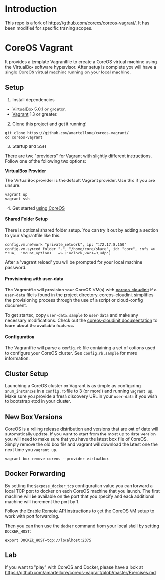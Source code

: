 # Introduction
This repo is a fork of https://github.com/coreos/coreos-vagrant/. It has been modified for specific training scopes.

 
# CoreOS Vagrant

It provides a template Vagrantfile to create a CoreOS virtual machine using the VirtualBox software hypervisor.
After setup is complete you will have a single CoreOS virtual machine running on your local machine.

## Setup

1) Install dependencies

* [VirtualBox][virtualbox] 5.0.1 or greater.
* [Vagrant][vagrant] 1.8 or greater.

2) Clone this project and get it running!

```
git clone https://github.com/amartellone/coreos-vagrant/
cd coreos-vagrant
```

3) Startup and SSH

There are two "providers" for Vagrant with slightly different instructions.
Follow one of the following two options:

**VirtualBox Provider**

The VirtualBox provider is the default Vagrant provider. Use this if you are unsure.

```
vagrant up
vagrant ssh
```

4) Get started [using CoreOS][using-coreos]

[virtualbox]: https://www.virtualbox.org/
[vagrant]: https://www.vagrantup.com/downloads.html
[using-coreos]: http://coreos.com/docs/using-coreos/

#### Shared Folder Setup

There is optional shared folder setup.
You can try it out by adding a section to your Vagrantfile like this.

```
config.vm.network "private_network", ip: "172.17.8.150"
config.vm.synced_folder ".", "/home/core/share", id: "core", :nfs => true,  :mount_options   => ['nolock,vers=3,udp']
```

After a 'vagrant reload' you will be prompted for your local machine password.

#### Provisioning with user-data

The Vagrantfile will provision your CoreOS VM(s) with [coreos-cloudinit][coreos-cloudinit] if a `user-data` file is found in the project directory.
coreos-cloudinit simplifies the provisioning process through the use of a script or cloud-config document.

To get started, copy `user-data.sample` to `user-data` and make any necessary modifications.
Check out the [coreos-cloudinit documentation][coreos-cloudinit] to learn about the available features.

[coreos-cloudinit]: https://github.com/coreos/coreos-cloudinit

#### Configuration

The Vagrantfile will parse a `config.rb` file containing a set of options used to configure your CoreOS cluster.
See `config.rb.sample` for more information.

## Cluster Setup

Launching a CoreOS cluster on Vagrant is as simple as configuring `$num_instances` in a `config.rb` file to 3 (or more!) and running `vagrant up`.
Make sure you provide a fresh discovery URL in your `user-data` if you wish to bootstrap etcd in your cluster.

## New Box Versions

CoreOS is a rolling release distribution and versions that are out of date will automatically update.
If you want to start from the most up to date version you will need to make sure that you have the latest box file of CoreOS.
Simply remove the old box file and vagrant will download the latest one the next time you `vagrant up`.

```
vagrant box remove coreos --provider virtualbox
```

## Docker Forwarding

By setting the `$expose_docker_tcp` configuration value you can forward a local TCP port to docker on
each CoreOS machine that you launch. The first machine will be available on the port that you specify
and each additional machine will increment the port by 1.

Follow the [Enable Remote API instructions][coreos-enabling-port-forwarding] to get the CoreOS VM setup to work with port forwarding.

[coreos-enabling-port-forwarding]: https://coreos.com/docs/launching-containers/building/customizing-docker/#enable-the-remote-api-on-a-new-socket

Then you can then use the `docker` command from your local shell by setting `DOCKER_HOST`:

    export DOCKER_HOST=tcp://localhost:2375


## Lab

If you want to "play" with CoreOS and Docker, please have a look at 
https://github.com/amartellone/coreos-vagrant/blob/master/Exercises.md
